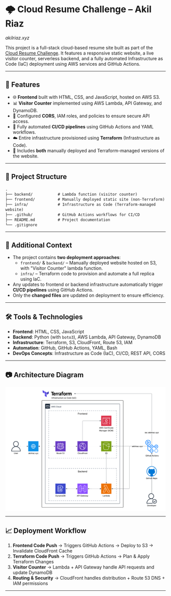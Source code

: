 # 🌩️ Cloud Resume Challenge – Akil Riaz

*akilriaz.xyz*

This project is a full-stack cloud-based resume site built as part of the [Cloud Resume Challenge](https://cloudresumechallenge.dev/). It features a responsive static website, a live visitor counter, serverless backend, and a fully automated Infrastructure as Code (IaC) deployment using AWS services and GitHub Actions.

---

## 🚀 Features

- 🌐 **Frontend** built with HTML, CSS, and JavaScript, hosted on AWS S3.
- 📊 **Visitor Counter** implemented using AWS Lambda, API Gateway, and DynamoDB.
- 🔐 Configured **CORS**, IAM roles, and policies to ensure secure API access.
- 🔁 Fully automated **CI/CD pipelines** using GitHub Actions and YAML workflows.
- ☁️ Entire infrastructure provisioned using **Terraform** (Infrastructure as Code).
- 📂 Includes **both** manually deployed and Terraform-managed versions of the website.

---

## 📁 Project Structure

```
.
├── backend/           # Lambda function (visitor counter)
├── frontend/          # Manually deployed static site (non-Terraform)
├── infra/             # Infrastructure as Code (Terraform-managed website)
├── .github/           # GitHub Actions workflows for CI/CD
├── README.md          # Project documentation
└── .gitignore
```

---

## 🧠 Additional Context

- The project contains **two deployment approaches**:
  - `frontend/` & `backend/` – Manually deployed website hosted on S3, with "Visitor Counter" lambda function.
  - `infra/` – Terraform code to provision and automate a full replica using IaC.
- Any updates to frontend or backend infrastructure automatically trigger **CI/CD pipelines** using GitHub Actions.
- Only the **changed files** are updated on deployment to ensure efficiency.

---

## 🛠️ Tools & Technologies

- **Frontend**: HTML, CSS, JavaScript
- **Backend**: Python (with `boto3`), AWS Lambda, API Gateway, DynamoDB
- **Infrastructure**: Terraform, S3, CloudFront, Route 53, IAM
- **Automation**: GitHub, GitHub Actions, YAML, Bash
- **DevOps Concepts**: Infrastructure as Code (IaC), CI/CD, REST API, CORS

---

## 📷 Architecture Diagram

![Architecture Diagram](./architecture.png)

---

## 📈 Deployment Workflow

1. **Frontend Code Push** → Triggers GitHub Actions → Deploy to S3 → Invalidate CloudFront Cache
2. **Terraform Code Push** → Triggers GitHub Actions → Plan & Apply Terraform Changes
3. **Visitor Counter** → Lambda + API Gateway handle API requests and update DynamoDB
4. **Routing & Security** → CloudFront handles distribution + Route 53 DNS + IAM permissions

---


